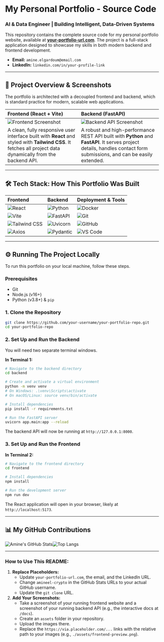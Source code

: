 # My Personal Portfolio - Source Code

### AI & Data Engineer | Building Intelligent, Data-Driven Systems

This repository contains the complete source code for my personal portfolio website, available at **[your-portfolio-url.com](https://your-portfolio-url.com)**. The project is a full-stack application designed to showcase my skills in both modern backend and frontend development.

-   **Email:** `amine.elgardoum@email.com`
-   **LinkedIn:** `linkedin.com/in/your-profile-link`

---

## 🚀 Project Overview & Screenshots

The portfolio is architected with a decoupled frontend and backend, which is standard practice for modern, scalable web applications.

| Frontend (React + Vite)                                                                                             | Backend (FastAPI)                                                                                                    |
| :------------------------------------------------------------------------------------------------------------------ | :------------------------------------------------------------------------------------------------------------------- |
| ![Frontend Screenshot](https://via.placeholder.com/1200x675.png?text=Replace+with+your+Frontend+Screenshot) | ![Backend API Screenshot](https://via.placeholder.com/1200x675.png?text=Replace+with+your+Backend+API+Screenshot) |
| A clean, fully responsive user interface built with **React** and styled with **Tailwind CSS**. It fetches all project data dynamically from the backend API. | A robust and high-performance REST API built with **Python** and **FastAPI**. It serves project details, handles contact form submissions, and can be easily extended. |

---

## 🛠️ Tech Stack: How This Portfolio Was Built

| Frontend                                                                                                                              | Backend                                                                                                                                  | Deployment & Tools                                                                                                                   |
| :------------------------------------------------------------------------------------------------------------------------------------ | :--------------------------------------------------------------------------------------------------------------------------------------- | :----------------------------------------------------------------------------------------------------------------------------------- |
| ![React](https://img.shields.io/badge/React-61DAFB?style=for-the-badge&logo=react&logoColor=black)                                     | ![Python](https://img.shields.io/badge/Python-3776AB?style=for-the-badge&logo=python&logoColor=white)                                    | ![Docker](https://img.shields.io/badge/Docker-2496ED?style=for-the-badge&logo=docker&logoColor=white)                                   |
| ![Vite](https://img.shields.io/badge/Vite-646CFF?style=for-the-badge&logo=vite&logoColor=white)                                         | ![FastAPI](https://img.shields.io/badge/FastAPI-009688?style=for-the-badge&logo=fastapi&logoColor=white)                                 | ![Git](https://img.shields.io/badge/GIT-E44C30?style=for-the-badge&logo=git&logoColor=white)                                            |
| ![Tailwind CSS](https://img.shields.io/badge/Tailwind%20CSS-06B6D4?style=for-the-badge&logo=tailwindcss&logoColor=white)               | ![Uvicorn](https://img.shields.io/badge/Uvicorn-27A499?style=for-the-badge&logo=uvicorn&logoColor=white)                                  | ![GitHub](https://img.shields.io/badge/GitHub-181717?style=for-the-badge&logo=github&logoColor=white)                                      |
| ![Axios](https://img.shields.io/badge/Axios-5A29E4?style=for-the-badge&logo=axios&logoColor=white)                                       | ![Pydantic](https://img.shields.io/badge/Pydantic-E92063?style=for-the-badge&logo=pydantic&logoColor=white)                                | ![VS Code](https://img.shields.io/badge/VS%20Code-007ACC?style=for-the-badge&logo=visualstudiocode&logoColor=white)                      |

---

## ⚙️ Running The Project Locally

To run this portfolio on your local machine, follow these steps.

### Prerequisites

-   Git
-   Node.js (v16+)
-   Python (v3.8+) & `pip`

### 1. Clone the Repository
```bash
git clone https://github.com/your-username/your-portfolio-repo.git
cd your-portfolio-repo
```

### 2. Set Up and Run the Backend
You will need two separate terminal windows.

**In Terminal 1:**
```bash
# Navigate to the backend directory
cd backend

# Create and activate a virtual environment
python -m venv venv
# On Windows: .\venv\Scripts\activate
# On macOS/Linux: source venv/bin/activate

# Install dependencies
pip install -r requirements.txt

# Run the FastAPI server
uvicorn app.main:app --reload
```
The backend API will now be running at `http://127.0.0.1:8000`.

### 3. Set Up and Run the Frontend

**In Terminal 2:**
```bash
# Navigate to the frontend directory
cd frontend

# Install dependencies
npm install

# Run the development server
npm run dev
```
The React application will open in your browser, likely at `http://localhost:5173`.

---

## 📊 My GitHub Contributions

![Amine's GitHub Stats](https://github-readme-stats.vercel.app/api?username=amineel-crypto&show_icons=true&theme=transparent&hide_border=true&title_color=00ff41&text_color=c9c9c9&icon_color=00ff41)![Top Langs](https://github-readme-stats.vercel.app/api/top-langs/?username=amineel-crypto&layout=compact&theme=transparent&hide_border=true&title_color=00ff41&text_color=c9c9c9)

---

### **How to Use This README:**

1.  **Replace Placeholders:**
    *   Update `your-portfolio-url.com`, the email, and the LinkedIn URL.
    *   Change `amineel-crypto` in the GitHub Stats URLs to your actual GitHub username.
    *   Update the `git clone` URL.
2.  **Add Your Screenshots:**
    *   Take a screenshot of your running frontend website and a screenshot of your running backend API (e.g., the interactive docs at `/docs`).
    *   Create an `assets` folder in your repository.
    *   Upload the images there.
    *   Replace the `https://via.placeholder.com/...` links with the relative path to your images (e.g., `./assets/frontend-preview.png`).
